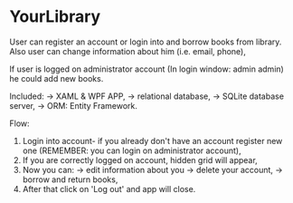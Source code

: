 # YourLibrary
User can register an account or login into and borrow books from library.
Also user can change information about him (i.e. email, phone),

If user is logged on administrator account (In login window: admin admin) he could add new books.

Included:
-> XAML & WPF APP,
-> relational database,
-> SQLite database server,
-> ORM: Entity Framework.

Flow:
1. Login into account- if you already don't have an account register new one (REMEMBER: you can login on administrator account),
2. If you are correctly logged on account, hidden grid will appear,
3. Now you can:
  -> edit information about you
  -> delete your account,
  -> borrow and return books,
4. After that click on 'Log out' and app will close.

